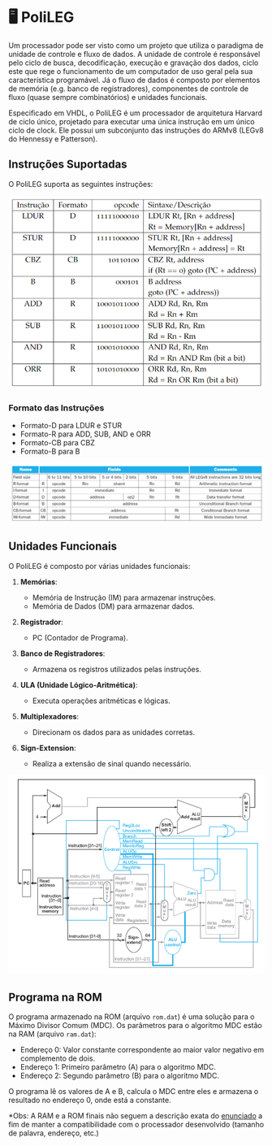 # 🖥️ PoliLEG

Um processador pode ser visto como um projeto que utiliza o paradigma de unidade de controle e fluxo de dados. A unidade de controle é responsável pelo ciclo de busca, decodificação, execução e gravação dos dados, ciclo este que rege o funcionamento de um computador de uso geral pela sua característica programável. Já o fluxo de dados é composto por elementos de memória (e.g. banco de registradores), componentes de controle de fluxo (quase sempre combinatórios) e unidades funcionais.

Especificado em VHDL, o PoliLEG é um processador de arquitetura Harvard de ciclo único, projetado para executar uma única instrução em um único ciclo de clock. Ele possui um subconjunto das instruções do ARMv8 (LEGv8 do Hennessy e Patterson).

## Instruções Suportadas

O PoliLEG suporta as seguintes instruções:

<img src="./images/instrucoes.png" width=612.5>

### Formato das Instruções

   - Formato-D para LDUR e STUR
   - Formato-R para ADD, SUB, AND e ORR
   - Formato-CB para CBZ
   - Formato-B para B

<img src="./images/formatos.png" width=612.5>

## Unidades Funcionais

O PoliLEG é composto por várias unidades funcionais:

1. **Memórias**:
   - Memória de Instrução (IM) para armazenar instruções.
   - Memória de Dados (DM) para armazenar dados.

2. **Registrador**:
   - PC (Contador de Programa).

3. **Banco de Registradores**:
   - Armazena os registros utilizados pelas instruções.

4. **ULA (Unidade Lógico-Aritmética)**:
   - Executa operações aritméticas e lógicas.

5. **Multiplexadores**:
   - Direcionam os dados para as unidades corretas.

6. **Sign-Extension**:
   - Realiza a extensão de sinal quando necessário.

<img src="./images/arquitetura.png" width=612.5>

## Programa na ROM

O programa armazenado na ROM (arquivo `rom.dat`) é uma solução para o Máximo Divisor Comum (MDC). Os parâmetros para o algoritmo MDC estão na RAM (arquivo `ram.dat`):

- Endereço 0: Valor constante correspondente ao maior valor negativo em complemento de dois.
- Endereço 1: Primeiro parâmetro (A) para o algoritmo MDC.
- Endereço 2: Segundo parâmetro (B) para o algoritmo MDC.

O programa lê os valores de A e B, calcula o MDC entre eles e armazena o resultado no endereço 0, onde está a constante.

*Obs: A RAM e a ROM finais não seguem a descrição exata do [enunciado](./Enunciado.pdf) a fim de manter a compatibilidade com o processador desenvolvido (tamanho de palavra, endereço, etc.)
